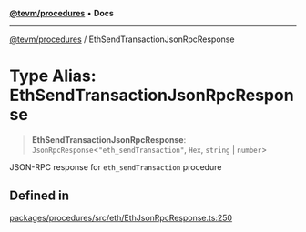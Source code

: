 [**@tevm/procedures**](../README.md) • **Docs**

***

[@tevm/procedures](../globals.md) / EthSendTransactionJsonRpcResponse

# Type Alias: EthSendTransactionJsonRpcResponse

> **EthSendTransactionJsonRpcResponse**: `JsonRpcResponse`\<`"eth_sendTransaction"`, `Hex`, `string` \| `number`\>

JSON-RPC response for `eth_sendTransaction` procedure

## Defined in

[packages/procedures/src/eth/EthJsonRpcResponse.ts:250](https://github.com/evmts/tevm-monorepo/blob/main/packages/procedures/src/eth/EthJsonRpcResponse.ts#L250)
